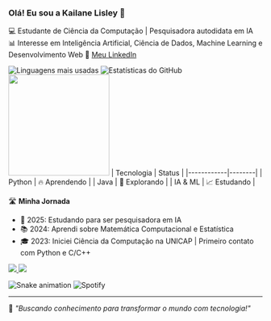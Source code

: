 ### Olá! Eu sou a Kailane Lisley 👋

💻 Estudante de Ciência da Computação | Pesquisadora autodidata em IA  
📊 Interesse em Inteligência Artificial, Ciência de Dados, Machine Learning e Desenvolvimento Web
🔗 [Meu LinkedIn](www.linkedin.com/in/kailane-lisley-ciencia-da-computacao) 

![Linguagens mais usadas](https://github-readme-stats.vercel.app/api/top-langs/?username=kailanelisley&layout=compact)
![Estatísticas do GitHub](https://github-readme-stats.vercel.app/api?username=kailanelisley&show_icons=true&theme=radical)
<img src="https://media.giphy.com/media/vFKqnCdLPNOKc/giphy.gif" width="200">
| Tecnologia  | Status  |
|------------|--------|
| Python     | 🔥 Aprendendo |
| Java       | 🚀 Explorando |
| IA & ML    | 📈 Estudando |

🛣️ **Minha Jornada**
- 🚀 2025: Estudando para ser pesquisadora em IA
- 📚 2024: Aprendi sobre Matemática Computacional e Estatística
- 🎓 2023: Iniciei Ciência da Computação na UNICAP | Primeiro contato com Python e C/C++

<p align="left">
  <a href="https://www.linkedin.com/in/seu-usuario">
    <img src="https://img.shields.io/badge/-LinkedIn-blue?style=flat-square&logo=Linkedin&logoColor=white">
  </a>
  <a href="https://github.com/kailanelisley">
    <img src="https://img.shields.io/badge/-GitHub-black?style=flat-square&logo=github">
  </a>
</p>

![Snake animation](https://github.com/kailanelisley/kailanelisley/blob/output/github-contribution-grid-snake.svg)
![Spotify](https://novatorem.vercel.app/api/spotify)

---
🚀 *"Buscando conhecimento para transformar o mundo com tecnologia!"*
